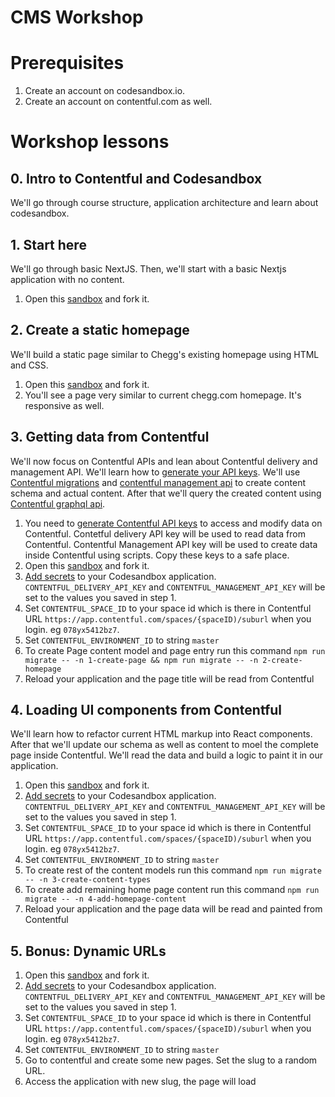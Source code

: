 # CMS Workshop

# Prerequisites

1. Create an account on codesandbox.io.
2. Create an account on contentful.com as well.

# Workshop lessons

## 0. Intro to Contentful and Codesandbox

We'll go through course structure, application architecture and learn about codesandbox.

## 1. Start here

We'll go through basic NextJS. Then, we'll start with a basic Nextjs application with no content.

1. Open this [sandbox](https://codesandbox.io/s/github/electriccode/cms-workshop/tree/0-clean-slate) and fork it.

## 2. Create a static homepage

We'll build a static page similar to Chegg's existing homepage using HTML and CSS.

1. Open this [sandbox](https://codesandbox.io/s/github/electriccode/cms-workshop/tree/1-static-homepage) and fork it.
2. You'll see a page very similar to current chegg.com homepage. It's responsive as well.

## 3. Getting data from Contentful

We'll now focus on Contentful APIs and lean about Contentful delivery and management API. We'll learn how to [generate your API keys](https://www.contentful.com/developers/docs/references/authentication/). We'll use [Contentful migrations](https://github.com/contentful/contentful-migration) and [contentful management api](https://www.contentful.com/developers/docs/references/content-management-api/) to create content schema and actual content. After that we'll query the created content using [Contentful graphql api](https://www.contentful.com/developers/docs/references/graphql/).

1. You need to [generate Contentful API keys](https://www.contentful.com/developers/docs/references/authentication/) to access and modify data on Contentful. Contetful delivery API key will be used to read data from Contentful. Contentful Management API key will be used to create data inside Contentful using scripts. Copy these keys to a safe place.
2. Open this [sandbox](https://codesandbox.io/s/github/electriccode/cms-workshop/tree/2-getting-data-from-contentful) and fork it.
3. [Add secrets](https://codesandbox.io/docs/secrets) to your Codesandbox application. `CONTENTFUL_DELIVERY_API_KEY` and `CONTENTFUL_MANAGEMENT_API_KEY` will be set to the values you saved in step 1.
4. Set `CONTENTFUL_SPACE_ID` to your space id which is there in Contentful URL `https://app.contentful.com/spaces/{spaceID)/suburl` when you login. eg `078yx5412bz7`.
5. Set `CONTENTFUL_ENVIRONMENT_ID` to string `master`
6. To create Page content model and page entry run this command `npm run migrate -- -n 1-create-page && npm run migrate -- -n 2-create-homepage`
7. Reload your application and the page title will be read from Contentful

## 4. Loading UI components from Contentful

We'll learn how to refactor current HTML markup into React components. After that we'll update our schema as well as content to moel the complete page inside Contentful. We'll read the data and build a logic to paint it in our application.

1. Open this [sandbox](https://codesandbox.io/s/github/electriccode/cms-workshop/tree/3-loading-ui-components-from-contentful) and fork it.
2. [Add secrets](https://codesandbox.io/docs/secrets) to your Codesandbox application. `CONTENTFUL_DELIVERY_API_KEY` and `CONTENTFUL_MANAGEMENT_API_KEY` will be set to the values you saved in step 1.
3. Set `CONTENTFUL_SPACE_ID` to your space id which is there in Contentful URL `https://app.contentful.com/spaces/{spaceID)/suburl` when you login. eg `078yx5412bz7`.
4. Set `CONTENTFUL_ENVIRONMENT_ID` to string `master`
5. To create rest of the content models run this command `npm run migrate -- -n 3-create-content-types`
6. To create add remaining home page content run this command `npm run migrate -- -n 4-add-homepage-content`
7. Reload your application and the page data will be read and painted from Contentful

## 5. Bonus: Dynamic URLs

1. Open this [sandbox](https://codesandbox.io/s/github/electriccode/cms-workshop/tree/4-dynamic-urls) and fork it.
2. [Add secrets](https://codesandbox.io/docs/secrets) to your Codesandbox application. `CONTENTFUL_DELIVERY_API_KEY` and `CONTENTFUL_MANAGEMENT_API_KEY` will be set to the values you saved in step 1.
3. Set `CONTENTFUL_SPACE_ID` to your space id which is there in Contentful URL `https://app.contentful.com/spaces/{spaceID)/suburl` when you login. eg `078yx5412bz7`.
4. Set `CONTENTFUL_ENVIRONMENT_ID` to string `master`
5. Go to contentful and create some new pages. Set the slug to a random URL.
6. Access the application with new slug, the page will load
